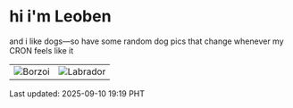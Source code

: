 # hi i'm Leoben

and i like dogs—so have some random dog pics that change whenever my CRON feels like it

|  |  |
|--------|----------|
| ![Borzoi](https://random-dog-vercel.vercel.app/api/random-borzoi?v=1757503182) | ![Labrador](https://random-dog-vercel.vercel.app/api/random-labrador?v=1757503182) |

Last updated: 2025-09-10 19:19 PHT
